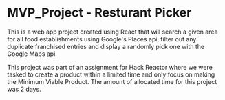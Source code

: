 # MVP_Project - Resturant Picker

This is a web app project created using React that will search a given area for all food establishments using Google's Places api, filter out any duplicate franchised entries and display a randomly pick one with the Google Maps api.

This project was part of an assignment for Hack Reactor where we were tasked to create a product within a limited time and only focus on making the Minimum Viable Product. The amount of allocated time for this project was 2 days.
